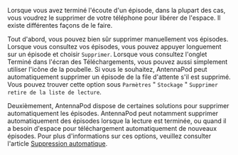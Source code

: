 Lorsque vous avez terminé l'écoute d'un épisode, dans la plupart des cas, vous
voudrez le supprimer de votre téléphone pour libérer de l'espace. Il existe
différentes façons de le faire.

Tout d'abord, vous pouvez bien sûr supprimer manuellement vos épisodes. Lorsque
vous consultez vos épisodes, vous pouvez appuyer longuement sur un épisode et
choisir `Supprimer`. Lorsque vous consultez l'onglet Terminé dans l'écran des
Téléchargements, vous pouvez aussi simplement utiliser l'icône de la poubelle.
Si vous le souhaitez, AntennaPod peut automatiquement supprimer un épisode de la
file d'attente s'il est supprimé. Vous pouvez trouver cette option sous
`Parmètres` " `Stockage` " `Supprimer retire de la liste de lecture`.

Deuxièmement, AntennaPod dispose de certaines solutions pour supprimer
automatiquement les épisodes. AntennaPod peut notamment supprimer
automatiquement des épisodes lorsque la lecture est terminée, ou quand il a
besoin d'espace pour téléchargement automatiquement de nouveaux épisodes. Pour
plus d'informations sur ces options, veuillez consulter l'article [Suppression
automatique](/documentation/automation/deletion).
